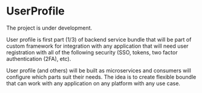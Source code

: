 # UserProfile

The project is under development.

User profile is first part (1/3) of backend service bundle that will be part of custom framework for 
integration with any application that will need user registration with all of the following security (SSO, tokens, two factor authentication (2FA), etc).

User profile (and others) will be built as microservices and consumers will configure which parts suit their needs.
The idea is to create flexible boundle that can work with any application on any platform with any use case.
